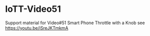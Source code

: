 # IoTT-Video51
Support material for Video#51 Smart Phone Throttle with a Knob 
see https://youtu.be/iSreJKTmkmA

